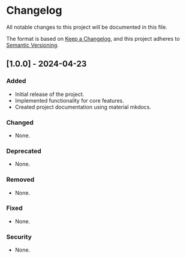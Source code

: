 # Changelog

All notable changes to this project will be documented in this file.

The format is based on [Keep a Changelog](https://keepachangelog.com/en/1.0.0/),
and this project adheres to [Semantic Versioning](https://semver.org/spec/v2.0.0.html).

## [1.0.0] - 2024-04-23

### Added
- Initial release of the project.
- Implemented functionality for core features.
- Created project documentation using material mkdocs.

### Changed
- None.

### Deprecated
- None.

### Removed
- None.

### Fixed
- None.

### Security
- None.
